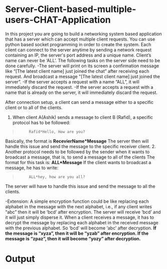 # Server-Client-based-multiple-users-CHAT-Application
In this project you are going to build a networking system based application that has a server which can accept multiple client requests. You can use python based socket
programming in order to create the system. Each client can connect to the server anytime by sending a network request containing an IP, the server's port address and a unique name. Client’s name can never be ‘ALL’. The following tasks on the server side need to be done carefully.
-The server will print on its screen a confirmation message like “[The latest client name] just joined the chat” after receiving each request. And broadcast a message "[The latest client name] just joined the server”.
-If the server accepts a request with a name “ALL”, it will immediately discard the request.
-If the server accepts a request with a name that is already on the server, it will immediately discard the request.

After connection setup, a client can send a message either to a specific client or to all of the clients.
1. When client A(Ashik) sends a message to client B (Rafid), a specific protocol has to be followed:
>          Rafid*Hello, How are you?
Basically, the format is **RecevierName*Message**
The server then will handle this issue and send the message to the specific receiver client.
2. Another protocol needs to be followed by the sender when it wants to broadcast a message, that is, to send a message to all of the clients
The format for this task is: **ALL*Message**
If the client wants to broadcast a message, he has to write:
>          ALL*hey, how are you all?
The server will have to handle this issue and send the message to all the clients.

-Extension:
A simple encryption function could be like replacing each alphabet in the message with the next alphabet, i.e., if any client writes “abc” then it will be ‘bcd’ after encryption. The server will receive ‘bcd’ and it will just simply disperse it. When a client receives a message, it has to decrypt the message by replacing each alphabet in the received message with the previous alphabet. So ‘bcd’ will become ‘abc’ after decryption.
**If the message is “xyza”, then it will be “yzab” after encryption.
If the message is “zpaz”, then it will become “yozy” after decryption.**

# Output


